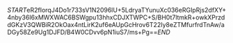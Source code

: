 $START$eR2fIorqJ4Do1r733sV1N2096lU+5LdryaTYunuXc036eRGIpRjs2dfXY+4nby36I6xMWXWAC6BSWgpu13hhxCDJXTWPC+S/BH0t7ltmkR+owkXPrzddGKzV3QWBiR2OkOax4ntLirK2uf6eAUpGcHrov6T22Iy8eZTMfurfrdTnAw/aDGy58Ze9Ug1DJFD/B4W0CDvv6pN1iuS7/ms+Pg==$END$